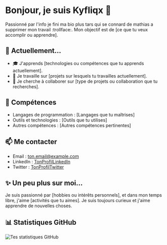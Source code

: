# Bonjour, je suis Kyfliqx 👋

Passionné par l'info je fini ma bio plus tars qui se connard de mathias a supprimer mon travail :trollface:. Mon objectif est de [ce que tu veux accomplir ou apprendre].

## 🌱 Actuellement...

- 🎓 J'apprends [technologies ou compétences que tu apprends actuellement].
- 🔭 Je travaille sur [projets sur lesquels tu travailles actuellement].
- 🤝 Je cherche à collaborer sur [type de projets ou collaboration que tu recherches].

## 💼 Compétences

- Langages de programmation : [Langages que tu maîtrises]
- Outils et technologies : [Outils que tu utilises]
- Autres compétences : [Autres compétences pertinentes]

## 📫 Me contacter

- Email : [ton.email@example.com](mailto:ton.email@example.com)
- LinkedIn : [TonProfilLinkedIn](https://www.linkedin.com/in/tonprofil/)
- Twitter : [TonProfilTwitter](https://twitter.com/tonprofil)

## ✨ Un peu plus sur moi...

Je suis passionné par [hobbies ou intérêts personnels], et dans mon temps libre, j'aime [activités que tu aimes]. Je suis toujours curieux et j'aime apprendre de nouvelles choses.

## 📊 Statistiques GitHub

![Tes statistiques GitHub](https://github-readme-stats.vercel.app/api?username=TonNomUtilisateurGitHub&show_icons=true&theme=radical)


